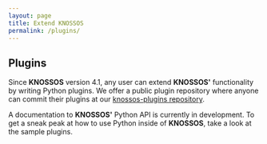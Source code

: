 ```yaml
---
layout: page
title: Extend KNOSSOS
permalink: /plugins/
---
```


Plugins
-------

Since **KNOSSOS** version 4.1, any user can extend **KNOSSOS'** functionality by writing Python plugins. We offer a public plugin repository where anyone can commit their plugins at our [knossos-plugins repository](https://github.com/knossos-project/knossos-plugins/tree/gh-pages).

A documentation to **KNOSSOS'** Python API is currently in development. To get a sneak peak at how to use Python inside of **KNOSSOS**, take a look at the sample plugins.